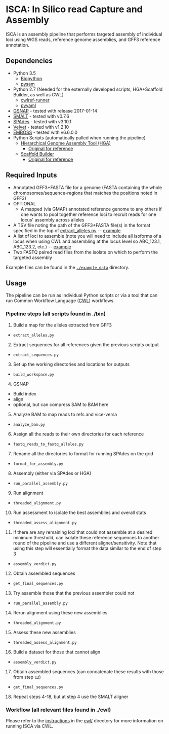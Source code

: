 # ISCA: In Silico read Capture and Assembly

ISCA is an assembly pipeline that performs targeted assembly of individual loci using WGS reads, reference genome assemblies, and GFF3 reference annotation.

## Dependencies
- Python 3.5
  * [Biopython](https://pypi.python.org/pypi/biopython/1.66)
  * [pysam](https://pypi.python.org/pypi/pysam)
- Python 2.7 (Needed for the externally developed scripts, HGA+Scaffold Builder, as well as CWL)
  * [cwlref-runner](https://pypi.python.org/pypi/cwlref-runner)
  * [pyyaml](https://pypi.python.org/pypi/PyYAML)
- [GSNAP](http://research-pub.gene.com/gmap/) - tested with release 2017-01-14
- [SMALT](http://www.sanger.ac.uk/science/tools/smalt-0) - tested with v0.7.6
- [SPAdes](http://bioinf.spbau.ru/spades) - tested with v3.10.1
- [Velvet](https://www.ebi.ac.uk/~zerbino/velvet/) - tested with v1.2.10
- [EMBOSS](http://emboss.open-bio.org/) - tested with v6.6.0.0
- Python Scripts (automatically pulled when running the pipeline)
  * [Hierarchical Genome Assembly Tool (HGA)](https://github.com/jmatsumura/Hierarchical-Genome-Assembly-HGA)
    * [Original for reference](https://github.com/aalokaily/Hierarchical-Genome-Assembly-HGA)
  * [Scaffold Builder](https://github.com/jmatsumura/Scaffold_builder)
    * [Original for reference](https://github.com/metageni/Scaffold_builder)

## Required Inputs
* Annotated GFF3+FASTA file for a genome (FASTA containing the whole chromosomes/sequence-regions that matches the positions noted in GFF3)
* OPTIONAL 
  * A mapped (via GMAP) annotated reference genome to any others if one wants to pool together reference loci to recruit reads for one locus' assembly across alleles
* A TSV file noting the path of the GFF3+FASTA file(s) in the format specified in the top of [extract_alleles.py](bin/extract_alleles.py) -- [example](example_data/ea_input.tsv)
* A list of loci to assemble (note you will need to include all isoforms of a locus when using CWL and assembling at the locus level so ABC_123.1, ABC_123.2, etc.) -- [example](example_data/subset_list.txt)
* Two FASTQ paired read files from the isolate on which to perform the targeted assembly

Example files can be found in the [`./example_data`](example_data/) directory.

## Usage
The pipeline can be run as individual Python scripts or via a tool that can run Common Workflow Language ([CWL]((http://www.commonwl.org/draft-3/UserGuide.html#Writing_Workflows))) workflows.

### Pipeline steps (all scripts found in ./bin)
1. Build a map for the alleles extracted from GFF3
  * `extract_alleles.py` 
2. Extract sequences for all references given the previous scripts output
  * `extract_sequences.py`
3. Set up the working directories and locations for outputs
  * `build_workspace.py`
4. GSNAP
  * Build index
  * align
  * optional, but can compress SAM to BAM here
5. Analyze BAM to map reads to refs and vice-versa 
  * `analyze_bam.py`
6. Assign all the reads to their own directories for each reference
  * `fastq_reads_to_fastq_alleles.py`
7. Rename all the directories to format for running SPAdes on the grid 
  * `format_for_assembly.py`
8. Assembly (either via SPAdes or HGA)
  * `run_parallel_assembly.py`
9. Run alignment 
  * `threaded_alignment.py`
10. Run assessment to isolate the best assemblies and overall stats
  * `threaded_assess_alignment.py`
11. If there are any remaining loci that could not assemble at a desired minimum threshold, can isolate these reference sequences to another round of the pipeline and use a different aligner/sensitivity. Note that using this step will essentially format the data similar to the end of step 3
  * `assembly_verdict.py`
12. Obtain assembled sequences
  * `get_final_sequences.py`
13. Try assemble those that the previous assembler could not
  * `run_parallel_assembly.py`
14. Rerun alignment using these new assemblies
  * `threaded_alignment.py`
15. Assess these new assemblies
  * `threaded_assess_alignment.py`
16. Build a dataset for those that cannot align
  * `assembly_verdict.py`
17. Obtain assembled sequences (can concatenate these results with those from step `12`)
  * `get_final_sequences.py`
18. Repeat steps 4-18, but at step 4 use the SMALT aligner

### Workflow (all relevant files found in ./cwl)
Please refer to the [instructions](cwl#running-the-tool-via-common-workflow-language-cwl) in the [cwl/](cwl/) directory for more information on running ISCA via CWL.
